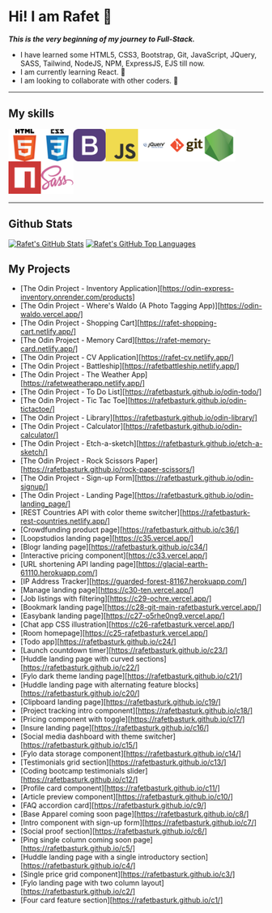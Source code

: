 # Hi! I am Rafet 👋

*__This is the very beginning of my journey to Full-Stack.__*

* I have learned some HTML5, CSS3, Bootstrap, Git, JavaScript, JQuery, SASS, Tailwind, NodeJS, NPM, ExpressJS, EJS till now.
* I am currently learning React. 🧐
* I am looking to collaborate with other coders. 👯

___

## My skills

<img align="left" width="64px" src="https://raw.githubusercontent.com/github/explore/80688e429a7d4ef2fca1e82350fe8e3517d3494d/topics/html/html.png" alt="html icon">
<img align="left" width="64px" src="https://raw.githubusercontent.com/github/explore/80688e429a7d4ef2fca1e82350fe8e3517d3494d/topics/css/css.png" alt="css icon">
<img align="left" width="64px" src="https://raw.githubusercontent.com/github/explore/80688e429a7d4ef2fca1e82350fe8e3517d3494d/topics/bootstrap/bootstrap.png" alt="bootstrap icon">
<img align="left" width="64px" src="https://raw.githubusercontent.com/github/explore/80688e429a7d4ef2fca1e82350fe8e3517d3494d/topics/javascript/javascript.png" alt="javascript icon">
<img align="left" width="64px" src="https://raw.githubusercontent.com/github/explore/80688e429a7d4ef2fca1e82350fe8e3517d3494d/topics/jquery/jquery.png" alt="jquery icon">
<img align="left" width="64px" src="https://raw.githubusercontent.com/github/explore/80688e429a7d4ef2fca1e82350fe8e3517d3494d/topics/git/git.png" alt="git icon">
<img align="left" width="64px" src="https://raw.githubusercontent.com/github/explore/80688e429a7d4ef2fca1e82350fe8e3517d3494d/topics/nodejs/nodejs.png" alt="node icon">
<img align="left" width="64px" src="https://raw.githubusercontent.com/github/explore/80688e429a7d4ef2fca1e82350fe8e3517d3494d/topics/npm/npm.png" alt="npm icon">
<img width="64px" src="https://raw.githubusercontent.com/github/explore/80688e429a7d4ef2fca1e82350fe8e3517d3494d/topics/sass/sass.png" alt="sass icon">

___
## Github Stats

[![Rafet's GitHub Stats](https://github-readme-stats.vercel.app/api?username=rafetbasturk)](https://github.com/anuraghazra/github-readme-stats)
[![Rafet's GitHub Top Languages](https://github-readme-stats.vercel.app/api/top-langs/?username=rafetbasturk)](https://github.com/anuraghazra/github-readme-stats)

## My Projects

- [The Odin Project - Inventory Application][https://odin-express-inventory.onrender.com/products]
- [The Odin Project - Where's Waldo (A Photo Tagging App)][https://odin-waldo.vercel.app/]
- [The Odin Project - Shopping Cart][https://rafet-shopping-cart.netlify.app/]
- [The Odin Project - Memory Card][https://rafet-memory-card.netlify.app/]
- [The Odin Project - CV Application][https://rafet-cv.netlify.app/]
- [The Odin Project - Battleship][https://rafetbattleship.netlify.app/]
- [The Odin Project - The Weather App][https://rafetweatherapp.netlify.app/]
- [The Odin Project - To Do List][https://rafetbasturk.github.io/odin-todo/]
- [The Odin Project - Tic Tac Toe][https://rafetbasturk.github.io/odin-tictactoe/]
- [The Odin Project - Library][https://rafetbasturk.github.io/odin-library/]
- [The Odin Project - Calculator][https://rafetbasturk.github.io/odin-calculator/]
- [The Odin Project - Etch-a-sketch][https://rafetbasturk.github.io/etch-a-sketch/]
- [The Odin Project - Rock Scissors Paper][https://rafetbasturk.github.io/rock-paper-scissors/]
- [The Odin Project - Sign-up Form][https://rafetbasturk.github.io/odin-signup/]
- [The Odin Project - Landing Page][https://rafetbasturk.github.io/odin-landing_page/]
- [REST Countries API with color theme switcher][https://rafetbasturk-rest-countries.netlify.app/]
- [Crowdfunding product page][https://rafetbasturk.github.io/c36/]
- [Loopstudios landing page][https://c35.vercel.app/]
- [Blogr landing page][https://rafetbasturk.github.io/c34/]
- [Interactive pricing component][https://c33.vercel.app/]
- [URL shortening API landing page][https://glacial-earth-61110.herokuapp.com/]
- [IP Address Tracker][https://guarded-forest-81167.herokuapp.com/]
- [Manage landing page][https://c30-ten.vercel.app/]
- [Job listings with filtering][https://c29-ochre.vercel.app/]
- [Bookmark landing page][https://c28-git-main-rafetbasturk.vercel.app/]
- [Easybank landing page][https://c27-o5rhe0ng9.vercel.app/]
- [Chat app CSS illustration][https://c26-rafetbasturk.vercel.app/]
- [Room homepage][https://c25-rafetbasturk.vercel.app/]
- [Todo app][https://rafetbasturk.github.io/c24/]
- [Launch countdown timer][https://rafetbasturk.github.io/c23/]
- [Huddle landing page with curved sections][https://rafetbasturk.github.io/c22/]
- [Fylo dark theme landing page][https://rafetbasturk.github.io/c21/]
- [Huddle landing page with alternating feature blocks][https://rafetbasturk.github.io/c20/]
- [Clipboard landing page][https://rafetbasturk.github.io/c19/]
- [Project tracking intro component][https://rafetbasturk.github.io/c18/]
- [Pricing component with toggle][https://rafetbasturk.github.io/c17/]
- [Insure landing page][https://rafetbasturk.github.io/c16/]
- [Social media dashboard with theme switcher][https://rafetbasturk.github.io/c15/]
- [Fylo data storage component][https://rafetbasturk.github.io/c14/]
- [Testimonials grid section][https://rafetbasturk.github.io/c13/]
- [Coding bootcamp testimonials slider][https://rafetbasturk.github.io/c12/]
- [Profile card component][https://rafetbasturk.github.io/c11/]
- [Article preview component][https://rafetbasturk.github.io/c10/]
- [FAQ accordion card][https://rafetbasturk.github.io/c9/]
- [Base Apparel coming soon page][https://rafetbasturk.github.io/c8/]
- [Intro component with sign-up form][https://rafetbasturk.github.io/c7/]
- [Social proof section][https://rafetbasturk.github.io/c6/]
- [Ping single column coming soon page][https://rafetbasturk.github.io/c5/]
- [Huddle landing page with a single introductory section][https://rafetbasturk.github.io/c4/]
- [Single price grid component][https://rafetbasturk.github.io/c3/]
- [Fylo landing page with two column layout][https://rafetbasturk.github.io/c2/]
- [Four card feature section][https://rafetbasturk.github.io/c1/]

